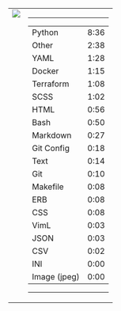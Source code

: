 
<table><tr>
<td valign="top">
  <img src="https://wakatime.com/share/@Aperture/0cd21d5d-ac4f-458d-9c71-d06f479c1297.png" />
</td>

<td valign="top">
  <hr>
  <table>
    <tr><td>Python</td><td>8:36</td></tr><tr><td>Other</td><td>2:38</td></tr><tr><td>YAML</td><td>1:28</td></tr><tr><td>Docker</td><td>1:15</td></tr><tr><td>Terraform</td><td>1:08</td></tr><tr><td>SCSS</td><td>1:02</td></tr><tr><td>HTML</td><td>0:56</td></tr><tr><td>Bash</td><td>0:50</td></tr><tr><td>Markdown</td><td>0:27</td></tr><tr><td>Git Config</td><td>0:18</td></tr><tr><td>Text</td><td>0:14</td></tr><tr><td>Git</td><td>0:10</td></tr><tr><td>Makefile</td><td>0:08</td></tr><tr><td>ERB</td><td>0:08</td></tr><tr><td>CSS</td><td>0:08</td></tr><tr><td>VimL</td><td>0:03</td></tr><tr><td>JSON</td><td>0:03</td></tr><tr><td>CSV</td><td>0:02</td></tr><tr><td>INI</td><td>0:00</td></tr><tr><td>Image (jpeg)</td><td>0:00</td></tr>
  </table>
  <hr>
</td>
</tr></table>

